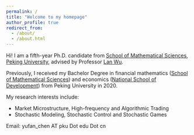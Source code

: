 ```yaml
---
permalink: /
title: "Welcome to my homepage"
author_profile: true
redirect_from: 
  - /about/
  - /about.html
---
```


Hi! I am a fifth-year Ph.D. candidate from [School of Mathematical Sciences](https://math.pku.edu.cn), [Peking University](https://pku.edu.cn), advised by Professor [Lan Wu](http://english.math.pku.edu.cn/peoplefaculty/14.html). 
<!-- I was also very fortunate to be supervised by Professors [Ruixun Zhang](https://www.math.pku.edu.cn/teachers/ZhangRuixun%20/), [Renyuan Xu](https://renyuanxu.github.io/) and [Weijie Su](http://www-stat.wharton.upenn.edu/~suw/) on particular projects.  -->

Previously, I received my Bachelor Degree in financial mathematics ([School of Mathematical Sciences](https://math.pku.edu.cn)) and economics ([National School of Development](https://nsd.pku.edu.cn)) from Peking University in 2020.

My research interests include:
* Market Microstructure, High-frequency and Algorithmic Trading
* Stochastic Modeling, Stochastic Control and Stochastic Games 
<!-- * Reinforcement Learning and Deep Learning with Applications in Finance -->

Email: yufan_chen AT pku Dot edu Dot cn